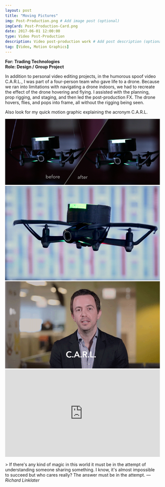 ```yaml
---
layout: post
title: "Moving Pictures"
img: Post-Production.png # Add image post (optional)
imgCard: Post-Production-Card.png 
date: 2017-06-01 12:00:00
type: Video Post-Production
description: Video post-production work # Add post description (optional)
tag: [Video, Motion Graphics]
---
```

<b>For: Trading Technologies</b><br/>
<b>Role: Design / Group Project</b>

In addition to personal video editing projects, in the humorous spoof video C.A.R.L., I was part of a four-person team who gave life to a drone.  Because we ran into limitations with navigating a drone indoors, we had to recreate the effect of the drone hovering and flying.  I assisted with the planning, prop rigging, and staging, and then led the post-production FX.  The drone hovers, flies, and pops into frame, all without the rigging being seen. 

Also look for my quick motion graphic explaining the acronym C.A.R.L.

<div class="post_image_addl">
    <img src="/assets/img/Post-Production-BeforeAfter.png" alt="Showing Post-Production Wire Removal">
</div>
<div class="post_image_addl">
    <img src="/assets/img/Post-Production-Closeup.png" alt="Showing a Second Post-Production Wire Removal Snapshot">
</div>
<div class="post_image_addl">
    <img src="/assets/img/Post-Production-Animation.gif" alt="Showing a Second Post-Production Wire Removal Snapshot">
</div>
<div style="padding:56.25% 0 0 0;position:relative;"><iframe src="https://player.vimeo.com/video/261211423?byline=0&portrait=0" style="position:absolute;top:0;left:0;width:100%;height:100%;" frameborder="0" webkitallowfullscreen mozallowfullscreen allowfullscreen></iframe></div><script src="https://player.vimeo.com/api/player.js"></script>

<br/>
> If there's any kind of magic in this world it must be in the attempt of understanding someone sharing something. I know, it's almost impossible to succeed but who cares really? The answer must be in the attempt. <cite>― Richard Linklater</cite>
